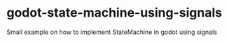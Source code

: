 # godot-state-machine-using-signals
Small example on how to implement StateMachine in godot using signals
